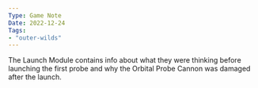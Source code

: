 ```yaml
---
Type: Game Note
Date: 2022-12-24
Tags:
- "outer-wilds"
---
```

The Launch Module contains info about what they were thinking before launching the first probe and why the Orbital Probe Cannon was damaged after the launch.